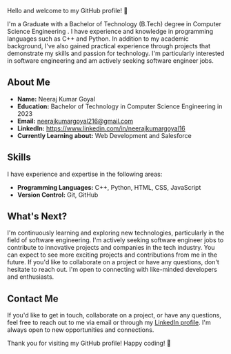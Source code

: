 
Hello and welcome to my GitHub profile! 👋

I'm a Graduate with a Bachelor of Technology (B.Tech) degree in Computer Science Engineering . I have experience and knowledge in programming languages such as C++ and Python. In addition to my academic background, I've also gained practical experience through projects that demonstrate my skills and passion for technology. I'm particularly interested in software engineering and am actively seeking software engineer jobs.

## About Me

- **Name:** Neeraj Kumar Goyal
- **Education:** Bachelor of Technology in Computer Science Engineering in 2023
- **Email:** neerajkumargoyal216@gmail.com
- **LinkedIn:** https://www.linkedin.com/in/neerajkumargoyal16
- **Currently Learning about:** Web Development and Salesforce 

## Skills

I have experience and expertise in the following areas:

- **Programming Languages:** C++, Python, HTML, CSS, JavaScript
- **Version Control:** Git, GitHub
  

<!--
## Projects

Here are a few notable projects you can find in my repositories:



## Repositories for Individual Projects

You can find the source code for each project in their respective repositories. Feel free to explore, contribute, or use them as references for your own projects.
-->
## What's Next?

I'm continuously learning and exploring new technologies, particularly in the field of software engineering. I'm actively seeking software engineer jobs to contribute to innovative projects and companies in the tech industry. You can expect to see more exciting projects and contributions from me in the future. If you'd like to collaborate on a project or have any questions, don't hesitate to reach out. I'm open to connecting with like-minded developers and enthusiasts.


## Contact Me

If you'd like to get in touch, collaborate on a project, or have any questions, feel free to reach out to me via email or through my [LinkedIn profile](https://www.linkedin.com/in/neerajkumargoyal16). I'm always open to new opportunities and connections.

Thank you for visiting my GitHub profile! Happy coding! 🚀
